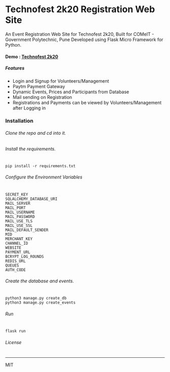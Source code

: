 # Technofest 2k20  Registration Web Site
An Event Registration Web Site for Technofest 2k20, Built for COMeIT - Government Polytechnic, Pune
Developed using Flask Micro Framework for Python.
#### Demo : [Technofest 2k20](https://bit.ly/technofest2k20)

##### Features
- Login and Signup for Volunteers/Management
- Paytm Payment Gateway
- Dynamic Events, Prices and Participants from Database
- Mail sending on Registration
- Registrations and Payments can be viewed by Volunteers/Management after Logging in

### Installation

###### Clone the repo and cd into it.
###### Install the requirements. 
#
```
pip install -r requirements.txt
```
###### Configure the Environment Variables
#
```
SECRET_KEY
SQLALCHEMY_DATABASE_URI
MAIL_SERVER
MAIL_PORT
MAIL_USERNAME
MAIL_PASSWORD
MAIL_USE_TLS
MAIL_USE_SSL
MAIL_DEFAULT_SENDER
MID
MERCHANT_KEY
CHANNEL_ID
WEBSITE
PAYMENT_URL
BCRYPT_LOG_ROUNDS
REDIS_URL
QUEUES
AUTH_CODE
```
###### Create the database and events.
#
```
python3 manage.py create_db
python3 manage.py create_events
```
###### Run
#
```
flask run
```


###### License
#
---

MIT

